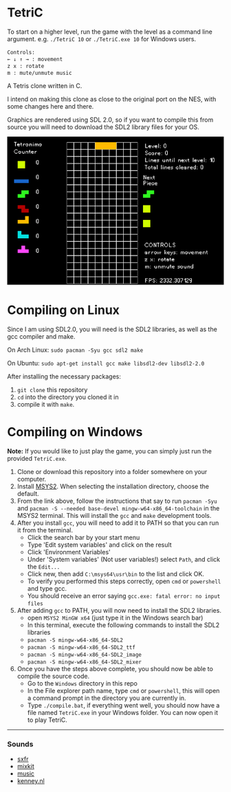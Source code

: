 # TetriC

To start on a higher level, run the game with the level as a command line argument. e.g. ``./TetriC 10`` or ``./TetriC.exe 10`` for Windows users.

```
Controls:
← ↓ ↑ → : movement
z x : rotate
m : mute/unmute music
```

A Tetris clone written in C. 

I intend on making this clone as close to the original port on the NES, with some changes here and there.

Graphics are rendered using SDL 2.0, so if you want to compile this from source you will need to download
the SDL2 library files for your OS.

![TetriC-alpha](images/TetriC.gif)

# Compiling on Linux

Since I am using SDL2.0, you will need is the SDL2 libraries, as well as the gcc compiler and make.

On Arch Linux: ``sudo pacman -Syu gcc sdl2 make``

On Ubuntu: ``sudo apt-get install gcc make libsdl2-dev libsdl2-2.0``

After installing the necessary packages: 

1. ``git clone`` this repository
2. ``cd`` into the directory you cloned it in
3. compile it with ``make``.

# Compiling on Windows 
**Note:** If you would like to just play the game, you can simply just run the provided ``TetriC.exe``.

1. Clone or download this repository into a folder somewhere on your computer.
2. Install [MSYS2](https://www.msys2.org/). When selecting the installation directory, choose the default.
3. From the link above, follow the instructions that say to run ``pacman -Syu`` and ``pacman -S --needed base-devel mingw-w64-x86_64-toolchain``
in the MSYS2 terminal. This will install the ``gcc`` and ``make`` development tools.
4. After you install ``gcc``, you will need to add it to PATH so that you can run it from the terminal. 
	- Click the search bar by your start menu
	- Type 'Edit system variables' and click on the result
	- Click 'Environment Variables'
	- Under 'System variables' (Not user variables!) select ``Path``, and click the ``Edit...``
	- Click new, then add ``C:\msys64\usr\bin`` to the list and click OK.
	- To verify you performed this steps correctly, open ``cmd`` or ``powershell`` and type gcc.
	- You should receive an error saying ``gcc.exe: fatal error: no input files``
5. After adding ``gcc`` to PATH, you will now need to install the SDL2 libraries.
	- open ``MSYS2 MinGW x64`` (just type it in the Windows search bar)
	- In this terminal, execute the following commands to install the SDL2 libraries
	- ``pacman -S mingw-w64-x86_64-SDL2``
	- ``pacman -S mingw-w64-x86_64-SDL2_ttf``
	- ``pacman -S mingw-w64-x86_64-SDL2_image``
	- ``pacman -S mingw-w64-x86_64-SDL2_mixer``
6. Once you have the steps above complete, you should now be able to compile the source code.
	- Go to the ``Windows`` directory in this repo
	- In the File explorer path name, type ``cmd`` or ``powershell``, this will open a command prompt
	in the directory you are currently in.
	- Type ``./compile.bat``, if everything went well, you should now have a file named ``TetriC.exe`` in
	your Windows folder. You can now open it to play TetriC.
___

### Sounds
- [sxfr](https://sfxr.me/)
- [mixkit](https://mixkit.co/free-sound-effects/game/)
- [music](https://archive.org/details/TrepakFromTheNutcracker)
- [kenney.nl](https://kenney.nl/assets?q=audio)
